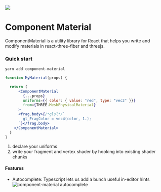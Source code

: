 ![](https://raw.githubusercontent.com/emmelleppi/component-material/master/logo.jpg)

# Component Material

ComponentMaterial is a utility library for React that helps you write and modify materials in react-three-fiber and threejs.

### Quick start
```bash
yarn add component-material
```

```jsx
function MyMaterial(props) {

  return (
      <ComponentMaterial 
        {...props}
        uniforms={{ color: { value: "red", type: "vec3" }}} 
        from={THREE.MeshPhysicalMaterial}
      >
      <frag.body>{/*glsl*/`
        gl_FragColor = vec4(color, 1.);
      `}</frag.body>
    </ComponentMaterial>
  )
}
```

1. declare your uniforms
2. write your fragment and vertex shader by hooking into existing shader chunks

#### Features

- Autocomplete: Typescript lets us add a bunch useful in-editor hints
![component-material autocomplete](https://raw.githubusercontent.com/emmelleppi/component-material/master/readme/autocomplete.jpeg)
